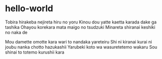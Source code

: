 # hello-world
Tobira hirakeba nejireta hiru no yoru Kinou dou yatte kaetta karada dake ga tashika Ohayou korekara mata maigo no tsudzuki Minareta shiranai keshiki no naka de

Mou damette omotte kara wari to nandaka yareteiru
Shi ni kiranai kurai ni joubu nanka chotto hazukashii
Yarubeki koto wa wasuretetemo wakaru
Sou shinai to totemo kurushii kara

